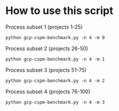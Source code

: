 # How to use this script

Process subset 1 (projects 1-25)
  
    python gcp-cspm-benchmark.py -n 4 -m 0

Process subset 2 (projects 26-50)  

    python gcp-cspm-benchmark.py -n 4 -m 1

Process subset 3 (projects 51-75)

    python gcp-cspm-benchmark.py -n 4 -m 2

Process subset 4 (projects 76-100)

    python gcp-cspm-benchmark.py -n 4 -m 3
